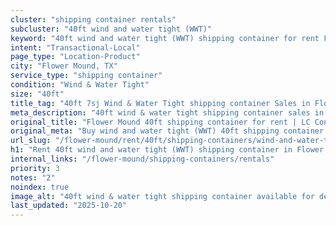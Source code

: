 ```yaml
---
cluster: "shipping container rentals"
subcluster: "40ft wind and water tight (WWT)"
keyword: "40ft wind and water tight (WWT) shipping container for rent Flower Mound, TX"
intent: "Transactional-Local"
page_type: "Location-Product"
city: "Flower Mound, TX"
service_type: "shipping container"
condition: "Wind & Water Tight"
size: "40ft"
title_tag: "40ft 7sj Wind & Water Tight shipping container Sales in Flower Mound | LC Container"
meta_description: "40ft wind & water tight shipping container sales in Flower Mound. Fast delivery, competitive pricing. Serving shipping containers area. Quote ID: 4O2. Call (214) 524-4168 for your free quote today."
original_title: "Flower Mound 40ft shipping container for rent | LC Container"
original_meta: "Buy wind and water tight (WWT) 40ft shipping container rent with local delivery in Flower Mound, TX. LC Container — local Since 2003. Request a fast quote today."
url_slug: "/flower-mound/rent/40ft/shipping-containers/wind-and-water-tight-wwt"
h1: "Rent 40ft wind and water tight (WWT) shipping container in Flower Mound"
internal_links: "/flower-mound/shipping-containers/rentals"
priority: 3
notes: "2"
noindex: true
image_alt: "40ft wind & water tight shipping container available for delivery in Flower Mound"
last_updated: "2025-10-20"
---
```


<!-- TODO: Add unique city/inventory copy, images, and internal links here. -->
